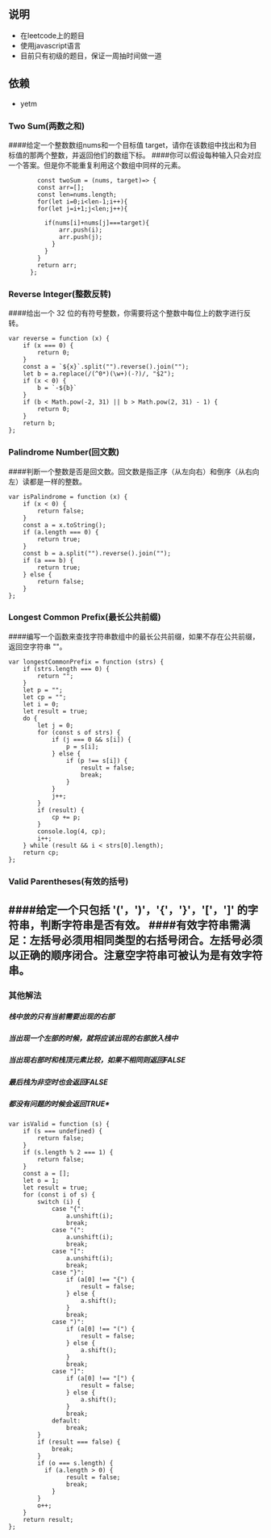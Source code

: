 ## 说明 ##
* 在leetcode上的题目
* 使用javascript语言
* 目前只有初级的题目，保证一周抽时间做一道

## 依赖 ##
* yetm

### Two Sum(两数之和)
####给定一个整数数组nums和一个目标值 target，请你在该数组中找出和为目标值的那两个整数，并返回他们的数组下标。
####你可以假设每种输入只会对应一个答案。但是你不能重复利用这个数组中同样的元素。
`````
        const twoSum = (nums, target)=> {
        const arr=[];
        const len=nums.length;
        for(let i=0;i<len-1;i++){
        for(let j=i+1;j<len;j++){
            
          if(nums[i]+nums[j]===target){
              arr.push(i);
              arr.push(j);
            }
          }
        }
        return arr;
      };
`````

### Reverse Integer(整数反转)
####给出一个 32 位的有符号整数，你需要将这个整数中每位上的数字进行反转。
`````
var reverse = function (x) {
    if (x === 0) {
        return 0;
    }
    const a = `${x}`.split("").reverse().join("");
    let b = a.replace(/(^0*)(\w+)(-?)/, "$2");
    if (x < 0) {
        b = `-${b}`
    }
    if (b < Math.pow(-2, 31) || b > Math.pow(2, 31) - 1) {
        return 0;
    }
    return b;
};
`````

### Palindrome Number(回文数)
####判断一个整数是否是回文数。回文数是指正序（从左向右）和倒序（从右向左）读都是一样的整数。
`````
var isPalindrome = function (x) {
    if (x < 0) {
        return false;
    }
    const a = x.toString();
    if (a.length === 0) {
        return true;
    }
    const b = a.split("").reverse().join("");
    if (a === b) {
        return true;
    } else {
        return false;
    }
};
`````

 ###  Longest Common Prefix(最长公共前缀)
####编写一个函数来查找字符串数组中的最长公共前缀，如果不存在公共前缀，返回空字符串 ""。
`````
var longestCommonPrefix = function (strs) {
    if (strs.length === 0) {
        return "";
    }
    let p = "";
    let cp = "";
    let i = 0;
    let result = true;
    do {
        let j = 0;
        for (const s of strs) {
            if (j === 0 && s[i]) {
                p = s[i];
            } else {
                if (p !== s[i]) {
                    result = false;
                    break;
                }
            }
            j++;
        }
        if (result) {
            cp += p;
        }
        console.log(4, cp);
        i++;
    } while (result && i < strs[0].length);
    return cp;
};
`````

### Valid Parentheses(有效的括号)
####给定一个只包括 '('，')'，'{'，'}'，'['，']' 的字符串，判断字符串是否有效。
####有效字符串需满足：左括号必须用相同类型的右括号闭合。左括号必须以正确的顺序闭合。注意空字符串可被认为是有效字符串。
----
### 其他解法
##### 栈中放的只有当前需要出现的右部
##### 当出现一个左部的时候，就将应该出现的右部放入栈中
##### 当出现右部时和栈顶元素比较，如果不相同则返回FALSE
##### 最后栈为非空时也会返回FALSE
##### 都没有问题的时候会返回TRUE*
`````
var isValid = function (s) {
    if (s === undefined) {
        return false;
    }
    if (s.length % 2 === 1) {
        return false;
    }
    const a = [];
    let o = 1;
    let result = true;
    for (const i of s) {
        switch (i) {
            case "{":
                a.unshift(i);
                break;
            case "(":
                a.unshift(i);
                break;
            case "[":
                a.unshift(i);
                break;
            case "}":
                if (a[0] !== "{") {
                    result = false;
                } else {
                    a.shift();
                }
                break;
            case ")":
                if (a[0] !== "(") {
                    result = false;
                } else {
                    a.shift();
                }
                break;
            case "]":
                if (a[0] !== "[") {
                    result = false;
                } else {
                    a.shift();
                }
                break;
            default:
                break;
        }
        if (result === false) {
            break;
        }
        if (o === s.length) {
          if (a.length > 0) {
                result = false;
                break;
            }
        }
        o++;
    }
    return result;
};

`````
